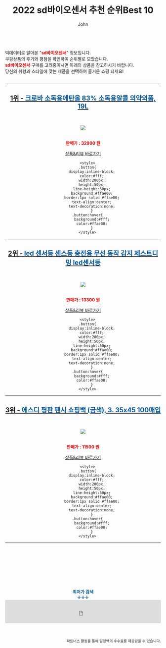 ﻿---
layout: post
title:  "2022 sd바이오센서 추천 순위Best 10"
author: John
categories: [ 생활/건강 ]
tags: [ sd바이오센서, sd바이오센서 주가, sd바이오센서 채용, sd바이오센서 자가진단키트, sd바이오센서 코로나 진단키트, sd바이오센서 매출, sd바이오센서 공모가, sd바이오센서 연봉, sd바이오센서 m10, sd바이오센서 상장 ]
image: https://static.coupangcdn.com/image/vendor_inventory/5f47/232dc906fd78c683395bec22bfabc29d4776d228818ca32b6044233ced0f.jpg 
description: "2022 sd바이오센서 추천 순위Best 10 관련 상품으로 가장 고객 선호도가 높은 제품입니다."
toc: true
toc_sticky: true
---

<br>
빅데이터로 알아본 "<b><font color='#ff0000'>sd바이오센서</font></b>" 정보입니다.
<br>
쿠팡상품의 후기와 평점을 확인하여 순위별로 모았습니다.
<br>
<b><font color='#ff0000'>sd바이오센서</font></b>  구매를 고려중이시면 아래의 상품을 참고하시기 바랍니다.
<br>
당신의 취향과 스타일에 맞는 제품을 선택하여 즐거운 쇼핑 되세요!
<br><br>
<hr>
<p>
    
<center><h2><a href="https://link.coupang.com/re/AFFSDP?lptag=AF7307611&pageKey=4784160279&itemId=6121836386&vendorItemId=73418148303&traceid=V0-153-90b5167de711cf81" target="_blank"><b>1위 - <font color='#01579B'>크로바 소독용에탄올 83% 소독용알콜 의약외품, 19L</font></b></a></h2><br>

<a href="https://link.coupang.com/re/AFFSDP?lptag=AF7307611&pageKey=4784160279&itemId=6121836386&vendorItemId=73418148303&traceid=V0-153-90b5167de711cf81" target="_blank"><img src="https://static.coupangcdn.com/image/vendor_inventory/5f47/232dc906fd78c683395bec22bfabc29d4776d228818ca32b6044233ced0f.jpg"></a><br><br>

<b><font color='#ff0000'>판매가 : 32900 원</font></b><br>

<a href="https://link.coupang.com/re/AFFSDP?lptag=AF7307611&pageKey=4784160279&itemId=6121836386&vendorItemId=73418148303&traceid=V0-153-90b5167de711cf81" target="_blank" class="button">상품&리뷰 바로가기</a><p>

        <style>
        .button{
            display:inline-block;
            color:#fff;
            width:200px;
            height:50px;
            line-height:50px;
            background:#ffae00;
            border:1px solid #ffae00;
            text-align:center;
            text-decoration:none;
            }
        .button:hover{
            background:#fff;
            color:#ffae00;
            }
        </style>

<hr>

<center><h2><a href="https://link.coupang.com/re/AFFSDP?lptag=AF7307611&pageKey=1904376104&itemId=3233538894&vendorItemId=71220756382&traceid=V0-153-95d9566699efdf69" target="_blank"><b>2위 - <font color='#01579B'>led 센서등 센스등 충전용 무선 동작 감지 제스트디밍 led센서등</font></b></a></h2><br>

<a href="https://link.coupang.com/re/AFFSDP?lptag=AF7307611&pageKey=1904376104&itemId=3233538894&vendorItemId=71220756382&traceid=V0-153-95d9566699efdf69" target="_blank"><img src="https://static.coupangcdn.com/image/vendor_inventory/0bf3/2adc9305402fd2af45d6620c3d5475c6439af9ed2af434916b5a07f7d1d4.jpg"></a><br><br>

<b><font color='#ff0000'>판매가 : 13300 원</font></b><br>

<a href="https://link.coupang.com/re/AFFSDP?lptag=AF7307611&pageKey=1904376104&itemId=3233538894&vendorItemId=71220756382&traceid=V0-153-95d9566699efdf69" target="_blank" class="button">상품&리뷰 바로가기</a><p>

        <style>
        .button{
            display:inline-block;
            color:#fff;
            width:200px;
            height:50px;
            line-height:50px;
            background:#ffae00;
            border:1px solid #ffae00;
            text-align:center;
            text-decoration:none;
            }
        .button:hover{
            background:#fff;
            color:#ffae00;
            }
        </style>

<hr>

<center><h2><a href="https://link.coupang.com/re/AFFSDP?lptag=AF7307611&pageKey=4832597879&itemId=6237688771&vendorItemId=73533505518&traceid=V0-153-7d8deb2c7be8e6c9" target="_blank"><b>3위 - <font color='#01579B'>에스디 평판 팬시 쇼핑백 (금색), 3. 35x45  100매입</font></b></a></h2><br>

<a href="https://link.coupang.com/re/AFFSDP?lptag=AF7307611&pageKey=4832597879&itemId=6237688771&vendorItemId=73533505518&traceid=V0-153-7d8deb2c7be8e6c9" target="_blank"><img src="https://static.coupangcdn.com/image/vendor_inventory/d85d/e615bc8e1fc6ec04fecacbc1217ccc1055bf8a1aa3c9d7f2b4ba8a86d1bd.jpg"></a><br><br>

<b><font color='#ff0000'>판매가 : 11500 원</font></b><br>

<a href="https://link.coupang.com/re/AFFSDP?lptag=AF7307611&pageKey=4832597879&itemId=6237688771&vendorItemId=73533505518&traceid=V0-153-7d8deb2c7be8e6c9" target="_blank" class="button">상품&리뷰 바로가기</a><p>

        <style>
        .button{
            display:inline-block;
            color:#fff;
            width:200px;
            height:50px;
            line-height:50px;
            background:#ffae00;
            border:1px solid #ffae00;
            text-align:center;
            text-decoration:none;
            }
        .button:hover{
            background:#fff;
            color:#ffae00;
            }
        </style>

<hr>

<br><br><br><br><br><br><br>
<center><b><font color='#01579B' size='medium'>최저가 검색<br>
↓↓↓</font></b></center>
<center><iframe src="https://coupa.ng/b1Tbjx" width="100%" height="75" frameborder="0" scrolling="no" referrerpolicy="unsafe-url"></iframe></center>
<br><br>
<p>
<small>
    <div align="right">파트너스 활동을 통해 일정액의 수수료를 제공받을 수 있습니다.</div>
</small>
</p>
